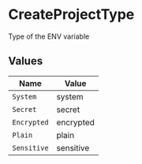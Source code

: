 # CreateProjectType

Type of the ENV variable


## Values

| Name        | Value       |
| ----------- | ----------- |
| `System`    | system      |
| `Secret`    | secret      |
| `Encrypted` | encrypted   |
| `Plain`     | plain       |
| `Sensitive` | sensitive   |